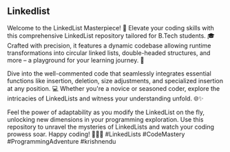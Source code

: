 Linkedlist
----------------------------------
Welcome to the LinkedList Masterpiece! 🚀 
Elevate your coding skills with this comprehensive LinkedList repository tailored for B.Tech students. 🎓 Crafted with precision, it features a dynamic codebase allowing runtime transformations into circular linked lists, double-headed structures, and more – a playground for your learning journey. 🧠

Dive into the well-commented code that seamlessly integrates essential functions like insertion, deletion, size adjustments, and specialized insertion at any position. 💻 Whether you're a novice or seasoned coder, explore the intricacies of LinkedLists and witness your understanding unfold. 🌐✨

Feel the power of adaptability as you modify the LinkedList on the fly, unlocking new dimensions in your programming exploration. Use this repository to unravel the mysteries of LinkedLists and watch your coding prowess soar. Happy coding! 🚀👨‍💻 
#LinkedLists #CodeMastery #ProgrammingAdventure #krishnendu
